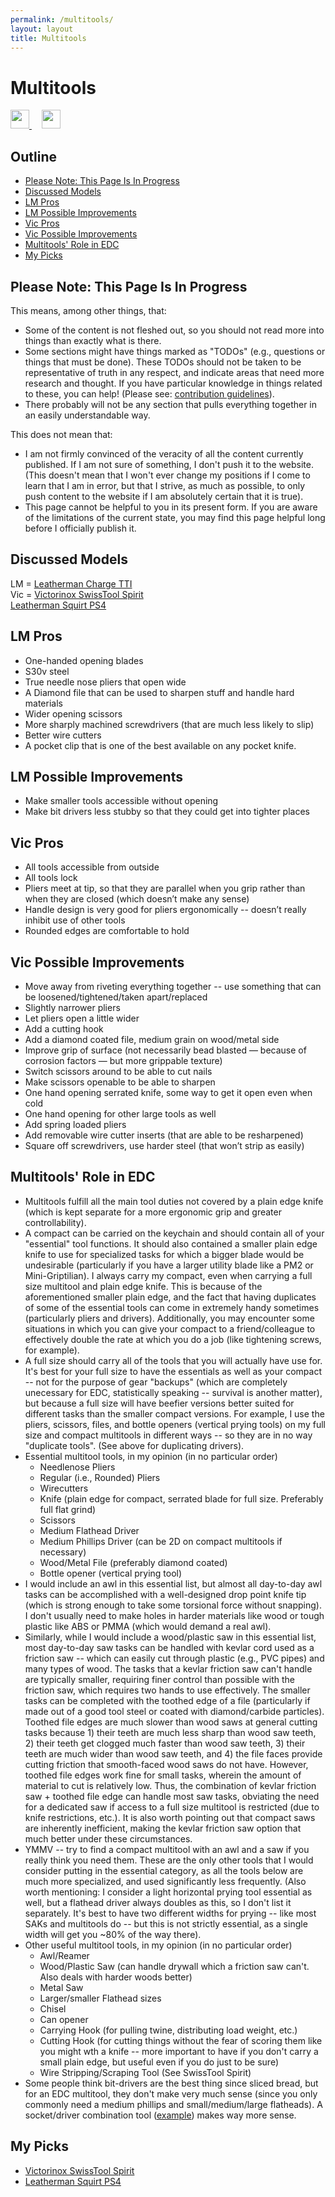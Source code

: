 ```yaml
---
permalink: /multitools/
layout: layout
title: Multitools
---
```


<div class="center">

   <h1>Multitools</h1>

   <a href="https://github.com/StevenTammen/steventammen.github.io/edit/master/pages/multitools.md" target="_blank">
     <img src="https://steventammen.github.io/assets/images/GitHub.png" height="30" width="30">
   </a> &nbsp; &nbsp;

   <a href="http://prose.io/#StevenTammen/steventammen.github.io/edit/master/pages/multitools.md" target="_blank">
     <img src="https://steventammen.github.io/assets/images/Prose.png" height="30" width="30">
   </a>

</div>

## Outline

- [Please Note: This Page Is In Progress](#please-note--this-page-is-in-progress)
- [Discussed Models](#discussed-models)
- [LM Pros](#lm-pros)
- [LM Possible Improvements](#lm-possible-improvements)
- [Vic Pros](#vic-pros)
- [Vic Possible Improvements](#vic-possible-improvements)
- [Multitools' Role in EDC](#multitools--role-in-edc)
- [My Picks](#my-picks)

## Please Note: This Page Is In Progress

This means, among other things, that:

- Some of the content is not fleshed out, so you should not read more into things than exactly what is there.
- Some sections might have things marked as "TODOs" (e.g., questions or things that must be done). These TODOs should not be taken to be representative of truth in any respect, and indicate areas that need more research and thought. If you have particular knowledge in things related to these, you can help! (Please see: [contribution guidelines](https://github.com/StevenTammen/steventammen.github.io#contribution-guidelines)).
- There probably will not be any section that pulls everything together in an easily understandable way.

This does not mean that:

- I am not firmly convinced of the veracity of all the content currently published. If I am not sure of something, I don't push it to the website. (This doesn't mean that I won't ever change my positions if I come to learn that I am in error, but that I strive, as much as possible, to only push content to the website if I am absolutely certain that it is true).
- This page cannot be helpful to you in its present form. If you are aware of the limitations of the current state, you may find this page helpful long before I officially publish it.

## Discussed Models

LM = [Leatherman Charge TTI](https://www.amazon.com/Leatherman-Charge-Multi-Tool-Stainless-Leather/dp/B019EN7RWC) <br/>
Vic = [Victorinox SwissTool Spirit](https://www.amazon.com/gp/product/B0002T5YNW/) <br/>[Leatherman Squirt PS4](https://www.amazon.com/Leatherman-831195-Squirt-Black-Keychain/dp/B0032Y2OT6/)

## LM Pros

- One-handed opening blades
- S30v steel
- True needle nose pliers that open wide
- A Diamond file that can be used to sharpen stuff and handle hard materials
- Wider opening scissors
- More sharply machined screwdrivers (that are much less likely to slip)
- Better wire cutters
- A pocket clip that is one of the best available on any pocket knife.

## LM Possible Improvements

- Make smaller tools accessible without opening
- Make bit drivers less stubby so that they could get into tighter places

## Vic Pros

- All tools accessible from outside
- All tools lock
- Pliers meet at tip, so that they are parallel when you grip rather than when they are closed (which doesn’t make any sense)
- Handle design is very good for pliers ergonomically -- doesn’t really inhibit use of other tools
- Rounded edges are comfortable to hold

## Vic Possible Improvements

- Move away from riveting everything together -- use something that can be loosened/tightened/taken apart/replaced
- Slightly narrower pliers
- Let pliers open a little wider
- Add a cutting hook
- Add a diamond coated file, medium grain on wood/metal side
- Improve grip of surface (not necessarily bead blasted — because of corrosion factors — but more grippable texture)
- Switch scissors around to be able to cut nails
- Make scissors openable to be able to sharpen
- One hand opening serrated knife, some way to get it open even when cold
- One hand opening for other large tools as well
- Add spring loaded pliers
- Add removable wire cutter inserts (that are able to be resharpened)
- Square off screwdrivers, use harder steel (that won’t strip as easily)

## Multitools' Role in EDC

- Multitools fulfill all the main tool duties not covered by a plain edge knife (which is kept separate for a more ergonomic grip and greater controllability).
- A compact can be carried on the keychain and should contain all of your "essential" tool functions. It should also contained a smaller plain edge knife to use for specialized tasks for which a bigger blade would be undesirable (particularly if you have a larger utility blade like a PM2 or Mini-Griptilian). I always carry my compact, even when carrying a full size multitool and plain edge knife. This is because of the aforementioned smaller plain edge, and the fact that having duplicates of some of the essential tools can come in extremely handy sometimes (particularly pliers and drivers). Additionally, you may encounter some situations in which you can give your compact to a friend/colleague to effectively double the rate at which you do a job (like tightening screws, for example).
- A full size should carry all of the tools that you will actually have use for. It's best for your full size to have the essentials as well as your compact -- not for the purpose of gear "backups" (which are completely unecessary for EDC, statistically speaking -- survival is another matter), but because a full size will have beefier versions better suited for different tasks than the smaller compact versions. For example, I use the pliers, scissors, files, and bottle openers (vertical prying tools) on my full size and compact multitools in different ways -- so they are in no way "duplicate tools". (See above for duplicating drivers).
- Essential multitool tools, in my opinion (in no particular order)
   - Needlenose Pliers
   - Regular (i.e., Rounded) Pliers
   - Wirecutters
   - Knife (plain edge for compact, serrated blade for full size. Preferably full flat grind)
   - Scissors
   - Medium Flathead Driver
   - Medium Phillips Driver (can be 2D on compact multitools if necessary)
   - Wood/Metal File (preferably diamond coated)
   - Bottle opener (vertical prying tool)
- I would include an awl in this essential list, but almost all day-to-day awl tasks can be accomplished with a well-designed drop point knife tip (which is strong enough to take some torsional force without snapping). I don't usually need to make holes in harder materials like wood or tough plastic like ABS or PMMA (which would demand a real awl). 
- Similarly, while I would include a wood/plastic saw in this essential list, most day-to-day saw tasks can be handled with kevlar cord used as a friction saw -- which can easily cut through plastic (e.g., PVC pipes) and many types of wood. The tasks that a kevlar friction saw can't handle are typically smaller, requiring finer control than possible with the friction saw, which requires two hands to use effectively. The smaller tasks can be completed with the toothed edge of a file (particularly if made out of a good tool steel or coated with diamond/carbide particles). Toothed file edges are much slower than wood saws at general cutting tasks because 1) their teeth are much less sharp than wood saw teeth, 2) their teeth get clogged much faster than wood saw teeth, 3) their teeth are much wider than wood saw teeth, and 4) the file faces provide cutting friction that smooth-faced wood saws do not have. However, toothed file edges work fine for small tasks, wherein the amount of material to cut is relatively low. Thus, the combination of kevlar friction saw + toothed file edge can handle most saw tasks, obviating the need for a dedicated saw if access to a full size multitool is restricted (due to knife restrictions, etc.). It is also worth pointing out that compact saws are inherently inefficient, making the kevlar friction saw option that much better under these circumstances.
- YMMV -- try to find a compact multitool with an awl and a saw if you really think you need them. These are the only other tools that I would consider putting in the essential category, as all the tools below are much more specialized, and used significantly less frequently. (Also worth mentioning: I consider a light horizontal prying tool essential as well, but a flathead driver always doubles as this, so I don't list it separately. It's best to have two different widths for prying -- like most SAKs and multitools do -- but this is not strictly essential, as a single width will get you ~80% of the way there).
- Other useful multitool tools, in my opinion (in no particular order)
   - Awl/Reamer
   - Wood/Plastic Saw (can handle drywall which a friction saw can't. Also deals with harder woods better)
   - Metal Saw
   - Larger/smaller Flathead sizes
   - Chisel
   - Can opener
   - Carrying Hook (for pulling twine, distributing load weight, etc.)
   - Cutting Hook (for cutting things without the fear of scoring them like you might wth a knife -- more important to have if you don't carry a small plain edge, but useful even if you do just to be sure)
   - Wire Stripping/Scraping Tool (See SwissTool Spirit)
- Some people think bit-drivers are the best thing since sliced bread, but for an EDC multitool, they don't make very much sense (since you only commonly need a medium phillips and small/medium/large flatheads). A socket/driver combination tool ([example](https://www.amazon.com/gp/product/B00327HT5W/)) makes way more sense.

## My Picks

- [Victorinox SwissTool Spirit](https://www.amazon.com/gp/product/B0002T5YNW/) 
- [Leatherman Squirt PS4](https://www.amazon.com/Leatherman-831195-Squirt-Black-Keychain/dp/B0032Y2OT6/)